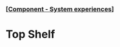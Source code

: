 ### [[Component - System experiences](./human-interface-guidelines-markdown/Component/system-experiences.md)]  
  
# **Top Shelf**  

